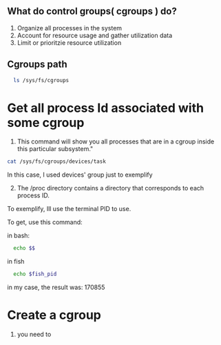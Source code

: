 ## What do control groups( cgroups ) do?

1. Organize all processes in the system
2. Account for resource usage and gather utilization data
3. Limit or prioritzie resource utilization 

## Cgroups path

```bash
  ls /sys/fs/cgroups
```

# Get all process Id associated with some cgroup

1. This command will show you all processes that are in a cgroup inside this particular subsystem."
```bash
cat /sys/fs/cgroups/devices/task
```
In this case, I used devices' group just to exemplify



2. The /proc directory contains a directory that corresponds to each process ID.

To exemplify, Ill use the terminal PID to use.

To get, use this command:

in bash:
```bash
  echo $$
```

in fish
```bash
  echo $fish_pid
```

in my case, the result was: 170855

# Create a cgroup

1. you need to 
